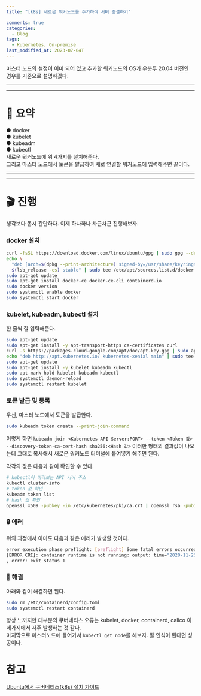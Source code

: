 ```yaml
---
title: "[k8s] 새로운 워커노드를 추가하여 서버 증설하기"

comments: true
categories:
  - Blog
tags:
  - Kubernetes, On-premise
last_modified_at: 2023-07-04T
---
```


마스터 노드의 설정이 이미 되어 있고 추가할 워커노드의 OS가 우분투 20.04 버전인 경우를 기준으로 설명하겠다.

---
---
# 📖 요약
● docker  
● kubelet  
● kubeadm  
● kubectl  
새로운 워커노드에 위 4가지를 설치해준다.  
그리고 마스터 노드에서 토큰을 발급하여 새로 연결할 워커노드에 입력해주면 끝이다.

---
---


# 🎬 진행
생각보다 몹시 간단하다. 이제 하나하나 차근차근 진행해보자.

### docker 설치
```bash
curl -fsSL https://download.docker.com/linux/ubuntu/gpg | sudo gpg --dearmor -o /usr/share/keyrings/docker-archive-keyring.gpg
echo \
  "deb [arch=$(dpkg --print-architecture) signed-by=/usr/share/keyrings/docker-archive-keyring.gpg] https://download.docker.com/linux/ubuntu \
  $(lsb_release -cs) stable" | sudo tee /etc/apt/sources.list.d/docker.list > /dev/null
sudo apt-get update
sudo apt-get install docker-ce docker-ce-cli containerd.io
sudo docker version
sudo systemctl enable docker
sudo systemctl start docker
```

### kubelet, kubeadm, kubectl 설치
한 줄씩 잘 입력해준다.
```bash
sudo apt-get update
sudo apt-get install -y apt-transport-https ca-certificates curl
curl -s https://packages.cloud.google.com/apt/doc/apt-key.gpg | sudo apt-key add -
echo "deb http://apt.kubernetes.io/ kubernetes-xenial main" | sudo tee /etc/apt/sources.list.d/kubernetes.list
sudo apt-get update
sudo apt-get install -y kubelet kubeadm kubectl
sudo apt-mark hold kubelet kubeadm kubectl
sudo systemctl daemon-reload
sudo systemctl restart kubelet
```

### 토큰 발급 및 등록
우선, 마스터 노드에서 토큰을 발급한다.
```bash
sudo kubeadm token create --print-join-command
```
이렇게 하면 `kubeadm join <Kubernetes API Server:PORT> --token <Token 값> --discovery-token-ca-cert-hash sha256:<Hash 값>` 이러한 형태의 결과값이 나오는데 그대로 복사해서 새로운 워커노드 터미널에 붙여넣기 해주면 된다.
  
각각의 값은 다음과 같이 확인할 수 있다.
```bash
# kubectl이 바라보는 API 서버 주소
kubectl cluster-info
# token 값 확인
kubeadm token list
# hash 값 확인
openssl x509 -pubkey -in /etc/kubernetes/pki/ca.crt | openssl rsa -pubin -outform der 2>/dev/null | openssl dgst -sha256 -hex | sed 's/^.* //'
```

### 🔒 에러
위의 과정에서 아마도 다음과 같은 에러가 발생할 것이다.
```bash
error execution phase preflight: [preflight] Some fatal errors occurred:
[ERROR CRI]: container runtime is not running: output: time="2020-11-25T12:58:32Z" level=fatal msg="getting status of runtime failed: rpc error: code = Unimplemented desc = unknown service runtime.v1alpha2.RuntimeService"
, error: exit status 1
```

### 🔑 해결
아래와 같이 해결하면 된다.
```bash
sudo rm /etc/containerd/config.toml
sudo systemctl restart containerd
```

항상 느끼지만 대부분의 쿠버네티스 오류는 kubelet, docker, containerd, calico 이 네가지에서 자주 발생하는 것 같다.  
마지막으로 마스터노드에 들어가서 `kubectl get node`를 해보자. 잘 인식이 된다면 성공이다. 

# 참고
[Ubuntu에서 쿠버네티스(k8s) 설치 가이드](https://confluence.curvc.com/pages/releaseview.action?pageId=98048155)